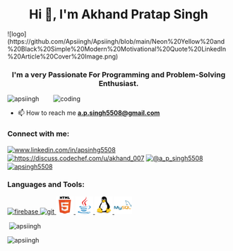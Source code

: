<h1 align="center">Hi 👋, I'm Akhand Pratap Singh</h1>
![logo](https://github.com/Apsiingh/Apsiingh/blob/main/Neon%20Yellow%20and%20Black%20Simple%20Modern%20Motivational%20Quote%20LinkedIn%20Article%20Cover%20Image.png)
<h3 align="center">I'm a very Passionate For Programming and Problem-Solving Enthusiast.</h3>

<img align="right" alt="coding" width="400" src="https://media1.giphy.com/media/2IudUHdI075HL02Pkk/giphy.gif?cid=ecf05e476a31x61u8pom0ueyq6gd8b18enkko07cdwb2leqd&ep=v1_gifs_search&rid=giphy.gif&ct=g">

<p align="left"> <img src="https://komarev.com/ghpvc/?username=apsiingh&label=Profile%20views&color=0e75b6&style=flat" alt="apsiingh" /> </p>

- 📫 How to reach me **a.p.singh5508@gmail.com**

<h3 align="left">Connect with me:</h3>
<p align="left">
<a href="https://linkedin.com/in/www.linkedin.com/in/apsinhg5508" target="blank"><img align="center" src="https://raw.githubusercontent.com/rahuldkjain/github-profile-readme-generator/master/src/images/icons/Social/linked-in-alt.svg" alt="www.linkedin.com/in/apsinhg5508" height="30" width="40" /></a>
<a href="https://www.codechef.com/users/https://discuss.codechef.com/u/akhand_007" target="blank"><img align="center" src="https://cdn.jsdelivr.net/npm/simple-icons@3.1.0/icons/codechef.svg" alt="https://discuss.codechef.com/u/akhand_007" height="30" width="40" /></a>
<a href="https://www.hackerrank.com/@a_p_singh5508" target="blank"><img align="center" src="https://raw.githubusercontent.com/rahuldkjain/github-profile-readme-generator/master/src/images/icons/Social/hackerrank.svg" alt="@a_p_singh5508" height="30" width="40" /></a>
<a href="https://auth.geeksforgeeks.org/user/apsingh5508" target="blank"><img align="center" src="https://raw.githubusercontent.com/rahuldkjain/github-profile-readme-generator/master/src/images/icons/Social/geeks-for-geeks.svg" alt="apsingh5508" height="30" width="40" /></a>
</p>

<h3 align="left">Languages and Tools:</h3>
<p align="left"> <a href="https://firebase.google.com/" target="_blank" rel="noreferrer"> <img src="https://www.vectorlogo.zone/logos/firebase/firebase-icon.svg" alt="firebase" width="40" height="40"/> </a> <a href="https://git-scm.com/" target="_blank" rel="noreferrer"> <img src="https://www.vectorlogo.zone/logos/git-scm/git-scm-icon.svg" alt="git" width="40" height="40"/> </a> <a href="https://www.w3.org/html/" target="_blank" rel="noreferrer"> <img src="https://raw.githubusercontent.com/devicons/devicon/master/icons/html5/html5-original-wordmark.svg" alt="html5" width="40" height="40"/> </a> <a href="https://www.java.com" target="_blank" rel="noreferrer"> <img src="https://raw.githubusercontent.com/devicons/devicon/master/icons/java/java-original.svg" alt="java" width="40" height="40"/> </a> <a href="https://www.linux.org/" target="_blank" rel="noreferrer"> <img src="https://raw.githubusercontent.com/devicons/devicon/master/icons/linux/linux-original.svg" alt="linux" width="40" height="40"/> </a> <a href="https://www.mysql.com/" target="_blank" rel="noreferrer"> <img src="https://raw.githubusercontent.com/devicons/devicon/master/icons/mysql/mysql-original-wordmark.svg" alt="mysql" width="40" height="40"/> </a> </p>

<p>&nbsp;<img align="center" src="https://github-readme-stats.vercel.app/api?username=apsiingh&show_icons=true&locale=en" alt="apsiingh" /></p>

<p><img align="center" src="https://github-readme-streak-stats.herokuapp.com/?user=apsiingh&" alt="apsiingh" /></p>
